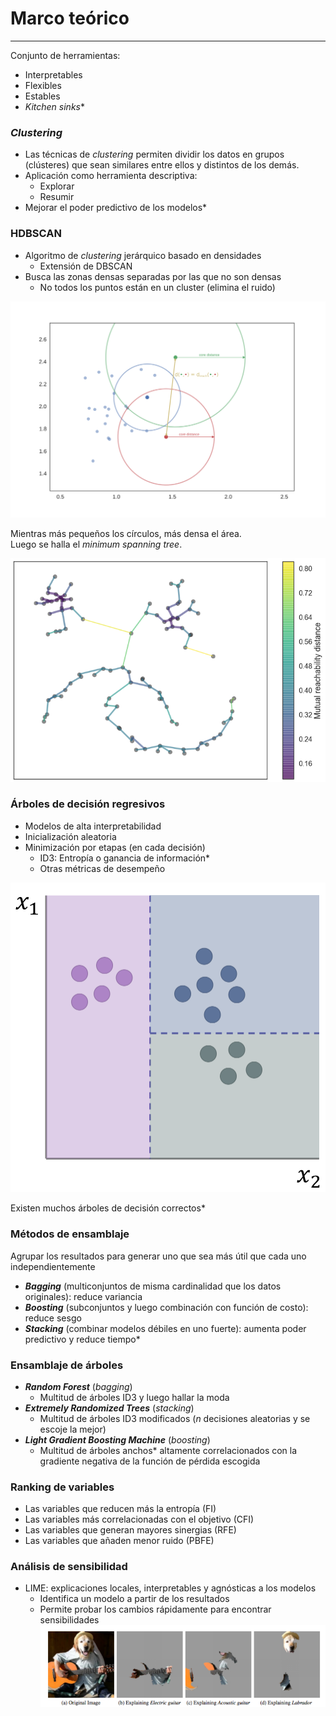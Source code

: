 # Marco teórico
***



Conjunto de herramientas:
  - Interpretables
  - Flexibles
  - Estables
  - *Kitchen sinks**



### *Clustering*
- Las técnicas de *clustering* permiten dividir los datos en grupos (clústeres) que sean similares entre ellos y distintos de los demás.
- Aplicación como herramienta descriptiva:
  - Explorar
  - Resumir
- Mejorar el poder predictivo de los modelos*



### HDBSCAN
- Algoritmo de *clustering* jerárquico basado en densidades
  - Extensión de DBSCAN
- Busca las zonas densas separadas por las que no son densas
  - No todos los puntos están en un cluster (elimina el ruido)




![](img/distance5.svg)



Mientras más pequeños los círculos, más densa el área. <br> Luego se halla el *minimum spanning tree*.



![](img/how_hdbscan_works_10_1.png)



### Árboles de decisión regresivos
- Modelos de alta interpretabilidad
- Inicialización aleatoria
- Minimización por etapas (en cada decisión)
  - ID3: Entropía o ganancia de información*
  - Otras métricas de desempeño



![](img/id3.png)



Existen muchos árboles de decisión correctos*



### Métodos de ensamblaje
Agrupar los resultados para generar uno que sea más útil que cada uno independientemente

- ***Bagging*** (multiconjuntos de misma cardinalidad que los datos originales): reduce variancia
- ***Boosting*** (subconjuntos y luego combinación con función de costo): reduce sesgo
- ***Stacking*** (combinar modelos débiles en uno fuerte): aumenta poder predictivo y reduce tiempo*



### Ensamblaje de árboles
- ***Random Forest*** (*bagging*)
  - Multitud de árboles ID3 y luego hallar la moda
- ***Extremely Randomized Trees*** (*stacking*)
  - Multitud de árboles ID3 modificados ($n$ decisiones aleatorias y se escoje la mejor)
- ***Light Gradient Boosting Machine*** (*boosting*)
  - Multitud de árboles anchos* altamente correlacionados con la gradiente negativa de la función de pérdida escogida



### Ranking de variables
- Las variables que reducen más la entropía (FI)
- Las variables más correlacionadas con el objetivo (CFI)
- Las variables que generan mayores sinergias (RFE)
- Las variables que añaden menor ruido (PBFE)



### Análisis de sensibilidad
- LIME: explicaciones locales, interpretables y agnósticas a los modelos
  - Identifica un modelo a partir de los resultados
  - Permite probar los cambios rápidamente para encontrar sensibilidades
![](img/lime.png)
